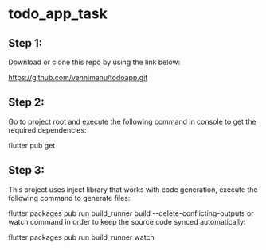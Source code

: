 # todo_app_task

## Step 1:

Download or clone this repo by using the link below:

https://github.com/vennimanu/todoapp.git

## Step 2:

Go to project root and execute the following command in console to get the required dependencies:

flutter pub get 
## Step 3:

This project uses inject library that works with code generation, execute the following command to generate files:

flutter packages pub run build_runner build --delete-conflicting-outputs
or watch command in order to keep the source code synced automatically:

flutter packages pub run build_runner watch

